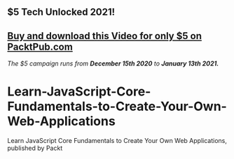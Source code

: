 ## $5 Tech Unlocked 2021!
[Buy and download this Video for only $5 on PacktPub.com](https://www.packtpub.com/product/learn-javascript-core-fundamentals-to-create-your-own-web-applications-video/9781838824754)
-----
*The $5 campaign         runs from __December 15th 2020__ to __January 13th 2021.__*

# Learn-JavaScript-Core-Fundamentals-to-Create-Your-Own-Web-Applications
Learn JavaScript Core Fundamentals to Create Your Own Web Applications, published by Packt
